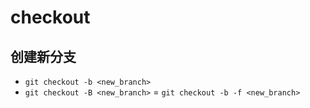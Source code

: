 # checkout

## 创建新分支

* `git checkout -b <new_branch>`
* `git checkout -B <new_branch>` = `git checkout -b -f <new_branch>`
